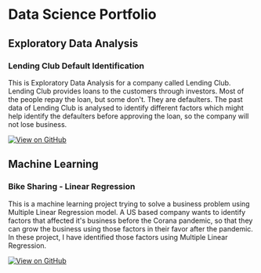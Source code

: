 # Data Science Portfolio

## Exploratory Data Analysis
### Lending Club Default Identification

This is Exploratory Data Analysis for a company called Lending Club. Lending Club provides loans to the customers through investors. Most of the people repay the loan, but some don't. They are defaulters. The past data of Lending Club is analysed to identify different factors which might help identify the defaulters before approving the loan, so the company will not lose business.

[![View on GitHub](https://img.shields.io/badge/GitHub-View_on_GitHub-blue?logo=GitHub)](https://github.com/khyatidesai09/LendingClubCaseStudy)

<!--- ![Case Study Related Image](./assets/img/sub_grade_univariate_categorical_1.png) --->

## Machine Learning
### Bike Sharing - Linear Regression

This is a machine learning project trying to solve a business problem using Multiple Linear Regression model. A US based company wants to identify factors that affected it's business before the Corana pandemic, so that they can grow the business using those factors in their favor after the pandemic. In these project, I have identified those factors using Multiple Linear Regression.

[![View on GitHub](https://img.shields.io/badge/GitHub-View_on_GitHub-blue?logo=GitHub)](https://github.com/khyatidesai09/Bike-Sharing)

<!--- ![Case Study Related Image](./assets/img/Linear_Regression_Image_for_Portfolio.png) --->

